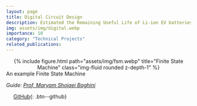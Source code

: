 ```yaml
---
layout: page
title: Digital Circuit Design
description: Estimated the Remaining Useful Life of Li-ion EV batteries with an R2 score of 98.09
img: assets/img/digital.webp
importance: 10
category: "Technical Projects"
related_publications:
---
```


<center>
<div class="row">
    <div class="col-sm mt-4 mt-md-0">
        {% include figure.html path="assets/img/fsm.webp" title="Finite State Machine" class="img-fluid rounded z-depth-1" %}
    </div>
</div>
</center>
<div class="caption">
    An example Finite State Machine
</div>

_Guide: [Prof. Maryam Shojaei Baghini](https://www.ee.iitb.ac.in/web/people/maryam-shojaei-baghini/)_  



&nbsp;&nbsp;&nbsp;&nbsp; [GitHub](https://github.com/AnubhavBhatla/Digital-Lab){: .btn--github}